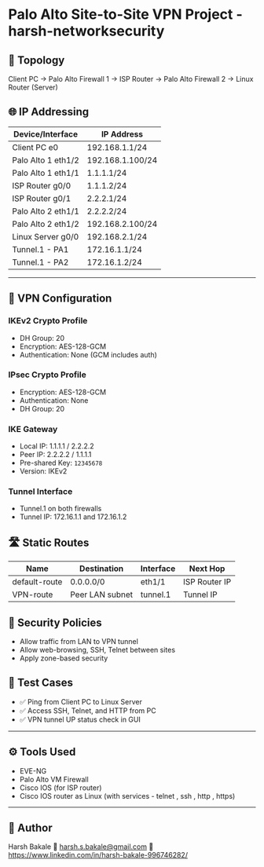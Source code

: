 # Palo Alto Site-to-Site VPN Project - harsh-networksecurity

## 🧩 Topology

Client PC → Palo Alto Firewall 1 → ISP Router → Palo Alto Firewall 2 → Linux Router (Server)

## 🌐 IP Addressing

| Device/Interface         | IP Address        |
|--------------------------|-------------------|
| Client PC e0             | 192.168.1.1/24    |
| Palo Alto 1 eth1/2       | 192.168.1.100/24  |
| Palo Alto 1 eth1/1       | 1.1.1.1/24        |
| ISP Router g0/0          | 1.1.1.2/24        |
| ISP Router g0/1          | 2.2.2.1/24        |
| Palo Alto 2 eth1/1       | 2.2.2.2/24        |
| Palo Alto 2 eth1/2       | 192.168.2.100/24  |
| Linux Server g0/0        | 192.168.2.1/24    |
| Tunnel.1 - PA1           | 172.16.1.1/24     |
| Tunnel.1 - PA2           | 172.16.1.2/24     |
------------------------------------------------
## 🔐 VPN Configuration

### IKEv2 Crypto Profile
- DH Group: 20
- Encryption: AES-128-GCM
- Authentication: None (GCM includes auth)

### IPsec Crypto Profile
- Encryption: AES-128-GCM
- Authentication: None
- DH Group: 20

### IKE Gateway
- Local IP: 1.1.1.1 / 2.2.2.2
- Peer IP: 2.2.2.2 / 1.1.1.1
- Pre-shared Key: `12345678`
- Version: IKEv2

### Tunnel Interface
- Tunnel.1 on both firewalls
- Tunnel IP: 172.16.1.1 and 172.16.1.2

## 🛣️ Static Routes

| Name         | Destination     | Interface | Next Hop       |
|--------------|------------------|------------|----------------|
| default-route| 0.0.0.0/0       | eth1/1    | ISP Router IP  |
| VPN-route    | Peer LAN subnet | tunnel.1  | Tunnel IP      |

## 🔐 Security Policies

- Allow traffic from LAN to VPN tunnel
- Allow web-browsing, SSH, Telnet between sites
- Apply zone-based security

## 🔎 Test Cases

- ✅ Ping from Client PC to Linux Server
- ✅ Access SSH, Telnet, and HTTP from PC
- ✅ VPN tunnel UP status check in GUI

---

## ⚙️ Tools Used
- EVE-NG
- Palo Alto VM Firewall
- Cisco IOS (for ISP router)
- Cisco IOS router as Linux  (with services - telnet , ssh , http , https)

---

## 🔗 Author
Harsh Bakale 
📧 harsh.s.bakale@gmail.com
💼 https://www.linkedin.com/in/harsh-bakale-996746282/ 

